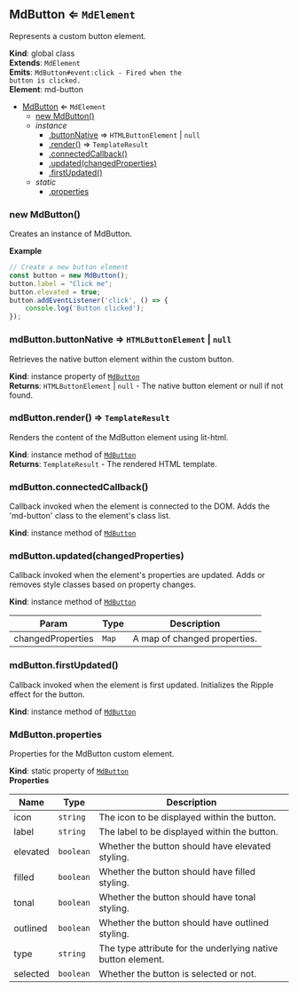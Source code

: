 <a name="MdButton"></a>

## MdButton ⇐ <code>MdElement</code>
Represents a custom button element.

**Kind**: global class  
**Extends**: <code>MdElement</code>  
**Emits**: <code>MdButton#event:click - Fired when the button is clicked.</code>  
**Element**: md-button  

* [MdButton](#MdButton) ⇐ <code>MdElement</code>
    * [new MdButton()](#new_MdButton_new)
    * _instance_
        * [.buttonNative](#MdButton+buttonNative) ⇒ <code>HTMLButtonElement</code> \| <code>null</code>
        * [.render()](#MdButton+render) ⇒ <code>TemplateResult</code>
        * [.connectedCallback()](#MdButton+connectedCallback)
        * [.updated(changedProperties)](#MdButton+updated)
        * [.firstUpdated()](#MdButton+firstUpdated)
    * _static_
        * [.properties](#MdButton.properties)

<a name="new_MdButton_new"></a>

### new MdButton()
Creates an instance of MdButton.

**Example**  
```js
// Create a new button elementconst button = new MdButton();button.label = "Click me";button.elevated = true;button.addEventListener('click', () => {    console.log('Button clicked');});
```
<a name="MdButton+buttonNative"></a>

### mdButton.buttonNative ⇒ <code>HTMLButtonElement</code> \| <code>null</code>
Retrieves the native button element within the custom button.

**Kind**: instance property of [<code>MdButton</code>](#MdButton)  
**Returns**: <code>HTMLButtonElement</code> \| <code>null</code> - The native button element or null if not found.  
<a name="MdButton+render"></a>

### mdButton.render() ⇒ <code>TemplateResult</code>
Renders the content of the MdButton element using lit-html.

**Kind**: instance method of [<code>MdButton</code>](#MdButton)  
**Returns**: <code>TemplateResult</code> - The rendered HTML template.  
<a name="MdButton+connectedCallback"></a>

### mdButton.connectedCallback()
Callback invoked when the element is connected to the DOM.Adds the 'md-button' class to the element's class list.

**Kind**: instance method of [<code>MdButton</code>](#MdButton)  
<a name="MdButton+updated"></a>

### mdButton.updated(changedProperties)
Callback invoked when the element's properties are updated.Adds or removes style classes based on property changes.

**Kind**: instance method of [<code>MdButton</code>](#MdButton)  

| Param | Type | Description |
| --- | --- | --- |
| changedProperties | <code>Map</code> | A map of changed properties. |

<a name="MdButton+firstUpdated"></a>

### mdButton.firstUpdated()
Callback invoked when the element is first updated.Initializes the Ripple effect for the button.

**Kind**: instance method of [<code>MdButton</code>](#MdButton)  
<a name="MdButton.properties"></a>

### MdButton.properties
Properties for the MdButton custom element.

**Kind**: static property of [<code>MdButton</code>](#MdButton)  
**Properties**

| Name | Type | Description |
| --- | --- | --- |
| icon | <code>string</code> | The icon to be displayed within the button. |
| label | <code>string</code> | The label to be displayed within the button. |
| elevated | <code>boolean</code> | Whether the button should have elevated styling. |
| filled | <code>boolean</code> | Whether the button should have filled styling. |
| tonal | <code>boolean</code> | Whether the button should have tonal styling. |
| outlined | <code>boolean</code> | Whether the button should have outlined styling. |
| type | <code>string</code> | The type attribute for the underlying native button element. |
| selected | <code>boolean</code> | Whether the button is selected or not. |

